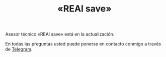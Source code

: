 ﻿---
layout: post-ea

group: El consejero téchnico
title: «REAl save»
meta: REAl save
logo: real_save.svg
order: 2

category: ea

og: img/og-real-save.jpg

lang: es
ref: real_save
---

Asesor técnico «REAl save» está en la actualización.

En todas las preguntas usted puede ponerse en contacto conmigo a través de <a href="https://t.me/chutkoy" target="_blank">Telegram</a>.
